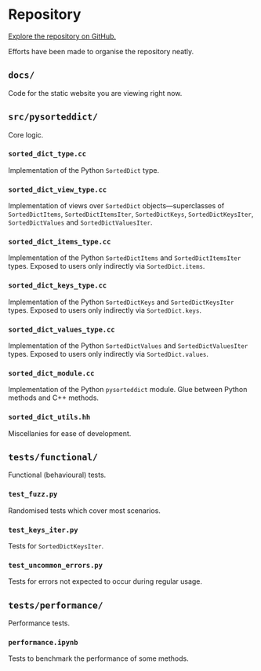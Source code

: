 # Repository

[Explore the repository on GitHub.](https://github.com/tfpf/pysorteddict)

Efforts have been made to organise the repository neatly.

## `docs/`

Code for the static website you are viewing right now.

## `src/pysorteddict/`

Core logic.

### `sorted_dict_type.cc`

Implementation of the Python `SortedDict` type.

### `sorted_dict_view_type.cc`

Implementation of views over `SortedDict` objects—superclasses of `SortedDictItems`, `SortedDictItemsIter`,
`SortedDictKeys`,  `SortedDictKeysIter`, `SortedDictValues` and `SortedDictValuesIter`.

### `sorted_dict_items_type.cc`

Implementation of the Python `SortedDictItems` and `SortedDictItemsIter` types. Exposed to users only indirectly via
`SortedDict.items`.

### `sorted_dict_keys_type.cc`

Implementation of the Python `SortedDictKeys` and `SortedDictKeysIter` types. Exposed to users only indirectly via
`SortedDict.keys`.

### `sorted_dict_values_type.cc`

Implementation of the Python `SortedDictValues` and `SortedDictValuesIter` types. Exposed to users only indirectly via
`SortedDict.values`.

### `sorted_dict_module.cc`

Implementation of the Python `pysorteddict` module. Glue between Python methods and C++ methods.

### `sorted_dict_utils.hh`

Miscellanies for ease of development.

## `tests/functional/`

Functional (behavioural) tests.

### `test_fuzz.py`

Randomised tests which cover most scenarios.

### `test_keys_iter.py`

Tests for `SortedDictKeysIter`.

### `test_uncommon_errors.py`

Tests for errors not expected to occur during regular usage.

## `tests/performance/`

Performance tests.

### `performance.ipynb`

Tests to benchmark the performance of some methods.
